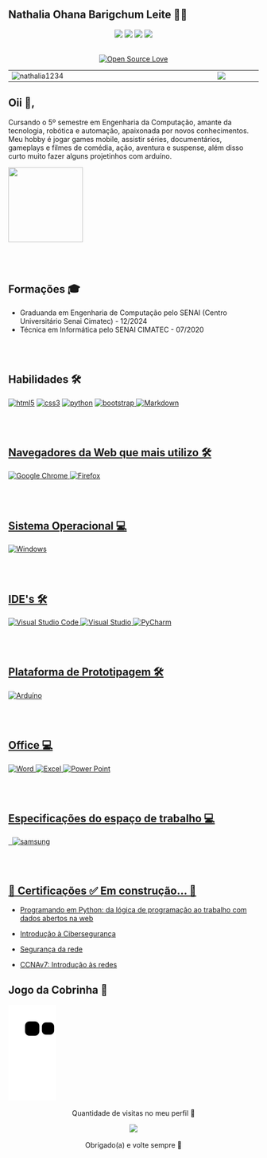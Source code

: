 

**Nathalia Ohana Barigchum Leite :woman_technologist:**
-
<div align="center">
<a href="mailto:nathe557@gmail.com"><img src="https://img.shields.io/badge/Gmail-D14836?style=for-the-badge&logo=gmail&logoColor=white" target="_blank"></a>
<a href="https://www.linkedin.com/in/nath%C3%A1lia-ohana-867524134/" target="_blank"><img src="https://img.shields.io/badge/LinkedIn-0077B5?style=for-the-badge&logo=linkedin&logoColor=white" target="_blank"></a>
<a href="https://www.instagram.com/nathalialeitee24/" target="_blank"><img src="https://img.shields.io/badge/Instagram-E4405F?style=for-the-badge&logo=instagram&logoColor=white" target="_blank"></a>
<a href="https://discord.com/channels/@me" target="_blank"><img src="https://img.shields.io/badge/Discord-7289DA?style=for-the-badge&logo=discord&logoColor=white" target="_blank"></a>
	
</div>	

<br>

<div align="center">
	
[![Open Source Love](https://badges.frapsoft.com/os/v3/open-source.svg?v=103)](https://github.com/Nathalia1234?tab=repositories)
	
</div>	


<table> 	<tbody><tr>	 	<td><a target="_blank" rel="noopener noreferrer" href="https://github.com/Nathalia1234/github-readme-stats"> <img width="400px" align="left" src="https://github-readme-stats.vercel.app/api?username=nathalia1234&repo=github-stats&hide=stars,issues&show_icons=true&locale=&theme=vue-dark" alt="nathalia1234"/> </a></td>	 <td><a target="_blank" rel="noopener noreferrer" href="https://github.com/Nathalia1234/convoychat"> <img width="495px" align="left" src="https://github-readme-stats.vercel.app/api/top-langs/?username=nathalia1234&repo=convoychat&layout=compact&theme=vue-dark" style="max-width:100%;"/> </a></td></tr>   	 </tbody></table>


Oii 👋, 
-
Cursando o 5º semestre em Engenharia da Computação,  amante da tecnologia, robótica e automação, apaixonada por novos conhecimentos. Meu hobby é jogar games mobile, assistir séries, documentários, gameplays e filmes de comédia, ação, aventura e suspense, além disso curto muito fazer alguns projetinhos com arduíno. 


	
<img src="https://user-images.githubusercontent.com/37275221/128928867-cb43917b-baef-417d-a832-53f08f1aa0d1.gif" width="150px" height="150px">

<br><br/>

Formações 🎓
-
 - Graduanda em Engenharia de Computação pelo SENAI (Centro Universitário Senai Cimatec) - 12/2024
 - Técnica em Informática pelo SENAI CIMATEC - 07/2020
 
 <br><br/>
 
Habilidades 🛠
-
<a href="https://www.w3.org/html/" target="_blank"> 
<img src="https://img.shields.io/badge/HTML5-E34F26?style=for-the-badge&logo=html5&logoColor=white" alt="html5"/></a>  <a href="https://www.w3schools.com/css/" target="_blank"> 
<img src="https://img.shields.io/badge/CSS3-1572B6?style=for-the-badge&logo=css3&logoColor=white" alt="css3"/></a> <a href="https://www.python.org" target="_blank">
<img src="https://img.shields.io/badge/Python-14354C?style=for-the-badge&logo=python&logoColor=white" alt="python"/></a> <a href="https://www.w3schools.com/cs/" target="_blank">
<a href="https://getbootstrap.com/" target="_blank">
<img src="https://img.shields.io/badge/Bootstrap-563D7C?style=for-the-badge&logo=bootstrap&logoColor=white" alt="bootstrap"/></a><a href="https://getbootstrap.com/" target="_blank">
<a href="https://www.markdownguide.org/getting-started/" target="_blank">
<img src="https://img.shields.io/badge/Markdown-000000?style=for-the-badge&logo=markdown&logoColor=white" alt="Markdown"/></a><a href="https://www.markdownguide.org/getting-started/" target="_blank"> 

<br><br/>
	
Navegadores da Web que mais utilizo  🛠	
-
<a href="https://www.google.com/intl/pt-BR/chrome/" target="_blank">	
<img src="https://img.shields.io/badge/Google_chrome-4285F4?style=for-the-badge&logo=Google-chrome&logoColor=white" alt="Google Chrome"/></a><a href="https://www.google.com/intl/pt-BR/chrome/" target="_blank">
<a href="https://www.mozilla.org/pt-BR/firefox/new/" target="_blank">
<img src="https://img.shields.io/badge/Firefox_Browser-FF7139?style=for-the-badge&logo=Firefox-Browser&logoColor=white" alt="Firefox"/></a><a href="https://www.mozilla.org/pt-BR/firefox/new/" target="_blank">

	
<br><br/>
	
Sistema Operacional 💻 
-
<a href="https://www.microsoft.com/pt-br/software-download/windows10" target="_blank">	
<img src="https://img.shields.io/badge/Windows-0078D6?style=for-the-badge&logo=windows&logoColor=white" alt="Windows"/></a><a href="https://www.microsoft.com/pt-br/software-download/windows10" target="_blank">	
	
<br><br/>
	
IDE's 🛠
-
<a href="https://code.visualstudio.com/" target="_blank">
<img src="https://img.shields.io/badge/Visual_Studio_Code-0078D4?style=for-the-badge&logo=visual%20studio%20code&logoColor=white" alt="Visual Studio Code"/></a><a href="https://code.visualstudio.com/" target="_blank">
<a href="https://visualstudio.microsoft.com/pt-br/downloads/" target="_blank">
<img src="https://img.shields.io/badge/Visual_Studio-5C2D91?style=for-the-badge&logo=visual%20studio&logoColor=white" alt="Visual Studio"/></a><a href="https://visualstudio.microsoft.com/pt-br/downloads/" target="_blank">
<a href="https://www.jetbrains.com/pt-br/pycharm/download/#section=windows" target="_blank">
<img src="https://img.shields.io/badge/pycharm-143?style=for-the-badge&logo=pycharm&logoColor=black&color=black&labelColor=green" alt="PyCharm"/></a><a href="https://www.jetbrains.com/pt-br/pycharm/download/#section=windows" target="_blank">
	
<br><br/>	
	
Plataforma de Prototipagem 🛠
-
<a href="https://www.arduino.cc/en/software" target="_blank">
<img src="https://img.shields.io/badge/Arduino-00979D?style=for-the-badge&logo=Arduino&logoColor=white" alt="Arduíno"/></a><a href="https://www.arduino.cc/en/software" target="_blank">

<br><br/>	
	
Office 💻
-
<a href="https://www.microsoft.com/pt-br/microsoft-365/word" target="_blank">
<img src="https://img.shields.io/badge/Microsoft_Word-2B579A?style=for-the-badge&logo=microsoft-word&logoColor=white" alt="Word"/></a><a href="https://www.microsoft.com/pt-br/microsoft-365/word" target="_blank">
<a href="https://www.microsoft.com/pt-br/microsoft-365/excel" target="_blank">
<img src="https://img.shields.io/badge/Microsoft_Excel-217346?style=for-the-badge&logo=microsoft-excel&logoColor=white" alt="Excel"/></a><a href="https://www.microsoft.com/pt-br/microsoft-365/excel" target="_blank">
<a href="https://www.microsoft.com/pt-br/microsoft-365/powerpoint" target="_blank">
<img src="https://img.shields.io/badge/Microsoft_PowerPoint-B7472A?style=for-the-badge&logo=microsoft-powerpoint&logoColor=white" alt="Power Point"/></a><a href="https://www.microsoft.com/pt-br/microsoft-365/powerpoint" target="_blank">
	
<br><br/>		
	
Especificações do espaço de trabalho 💻
-
<a href="https://www.nvidia.com/pt-br/drivers/nvidia-geforce-mx110/" target="_blank">
<img src="https://img.shields.io/badge/NVIDIA-GeForce MX110-76B900?style=for-the-badge&logo=nvidia&logoColor=white" alt=""/></a><a href="https://www.nvidia.com/pt-br/drivers/nvidia-geforce-mx110/" target="_blank">
<a href="https://www.intel.com.br/content/www/br/pt/products/sku/122589/intel-core-i78550u-processor-8m-cache-up-to-4-00-ghz/specifications.html" target="_blank">
<img src="https://img.shields.io/badge/Intel-Core_i7_8550U-0071C5?style=for-the-badge&logo=intel&logoColor=white" alt=""/></a><a href="https://www.intel.com.br/content/www/br/pt/products/sku/122589/intel-core-i78550u-processor-8m-cache-up-to-4-00-ghz/specifications.html" target="_blank">
<a href="" target="_blank">
<img src="https://img.shields.io/badge/samsung-laptop-0071C5?style=for-the-badge&logo=samsung&logoColor=white" alt="samsung"/></a><a href="" target="_blank">
	
    
     
<br><br/>	
	
	

 🚧 Certificações ✅  Em construção... 🚧
 -

 - <a href="https://drive.google.com/file/d/1KQVcqmVsmJGPMsXjHZwQTRTRPTKCV1rt/view?usp=sharing" rel="nofollow">Programando em Python: da lógica de programação ao trabalho com dados abertos na web </a>

 - <a href="https://drive.google.com/file/d/1C49i2JV22L_npnnSjV5la_nSu_10zOXw/view?usp=sharing" rel="nofollow">Introdução à Cibersegurança </a>

- <a href="https://drive.google.com/file/d/1mzbDU4WN83YqyIBK8zMbt9RqyTkHxqCU/view?usp=sharing" rel="nofollow">Segurança da rede <a/>

- <a href="https://drive.google.com/file/d/1aNats3Zeyp7vbArmEsTfyr7YIgX1i6sL/view?usp=sharing" rel="nofollow">CCNAv7: Introdução às redes </a>
	
		
Jogo da Cobrinha 🐍
-
	
![Snake animation](https://github.com/Nathalia1234/Nathalia1234/blob/output/github-contribution-grid-snake.svg)

	
<p align="center"> Quantidade de visitas no meu perfil 👀 </p>
<p align="center">   <img alingn="center" src="https://profile-counter.glitch.me/Nathalia1234/count.svg" /></p>
<p align="center"> Obrigado(a) e volte sempre 👋 </p>
	

